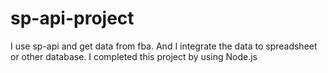 # sp-api-project
I use sp-api and get data from fba.
And I integrate the data to spreadsheet or other database.
I completed this project by using Node.js
